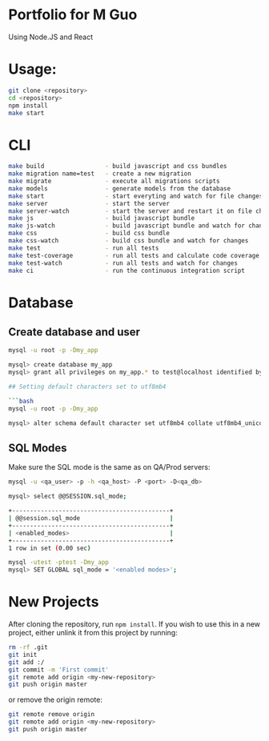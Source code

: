 # Portfolio for M Guo

Using Node.JS and React

# Usage:

```bash
git clone <repository>
cd <repository>
npm install
make start
```

# CLI

```bash
make build                 - build javascript and css bundles
make migration name=test   - create a new migration
make migrate               - execute all migrations scripts
make models                - generate models from the database
make start                 - start everyting and watch for file changes
make server                - start the server
make server-watch          - start the server and restart it on file changes
make js                    - build javascript bundle
make js-watch              - build javascript bundle and watch for changes
make css                   - build css bundle
make css-watch             - build css bundle and watch for changes
make test                  - run all tests
make test-coverage         - run all tests and calculate code coverage
make test-watch            - run all tests and watch for changes
make ci                    - run the continuous integration script
```

# Database

## Create database and user

```bash
mysql -u root -p -Dmy_app

mysql> create database my_app
mysql> grant all privileges on my_app.* to test@localhost identified by 'test';

## Setting default characters set to utf8mb4

```bash
mysql -u root -p -Dmy_app

mysql> alter schema default character set utf8mb4 collate utf8mb4_unicode_ci;
```

## SQL Modes

Make sure the SQL mode is the same as on QA/Prod servers:

```bash
mysql -u <qa_user> -p -h <qa_host> -P <port> -D<qa_db>

mysql> select @@SESSION.sql_mode;

+--------------------------------------------+
| @@session.sql_mode                         |
+--------------------------------------------+
| <enabled_modes>                            |
+--------------------------------------------+
1 row in set (0.00 sec)
```

```bash
mysql -utest -ptest -Dmy_app
mysql> SET GLOBAL sql_mode = '<enabled modes>';
```

# New Projects

After cloning the repository, run `npm install`. If you wish to use this in
a new project, either unlink it from this project by running:

```bash
rm -rf .git
git init
git add :/
git commit -m 'First commit'
git remote add origin <my-new-repository>
git push origin master
```

or remove the origin remote:

```bash
git remote remove origin
git remote add origin <my-new-repository>
git push origin master
```

